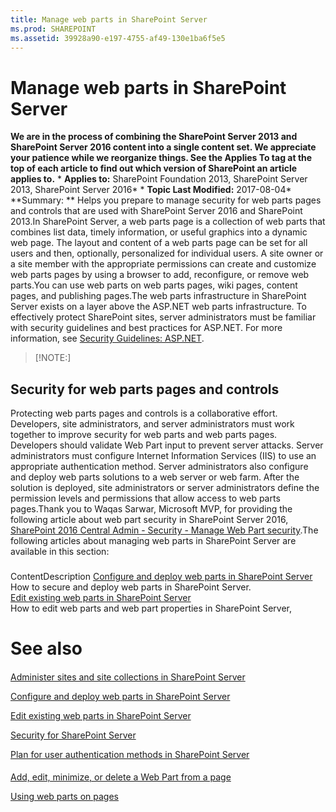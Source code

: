 ```yaml
---
title: Manage web parts in SharePoint Server
ms.prod: SHAREPOINT
ms.assetid: 39928a90-e197-4755-af49-130e1ba6f5e5
---
```



# Manage web parts in SharePoint Server
 **We are in the process of combining the SharePoint Server 2013 and SharePoint Server 2016 content into a single content set. We appreciate your patience while we reorganize things. See the Applies To tag at the top of each article to find out which version of SharePoint an article applies to.** * **Applies to:** SharePoint Foundation 2013, SharePoint Server 2013, SharePoint Server 2016*  * **Topic Last Modified:** 2017-08-04* **Summary: ** Helps you prepare to manage security for web parts pages and controls that are used with SharePoint Server 2016 and SharePoint 2013.In SharePoint Server, a web parts page is a collection of web parts that combines list data, timely information, or useful graphics into a dynamic web page. The layout and content of a web parts page can be set for all users and then, optionally, personalized for individual users. A site owner or a site member with the appropriate permissions can create and customize web parts pages by using a browser to add, reconfigure, or remove web parts.You can use web parts on web parts pages, wiki pages, content pages, and publishing pages.The web parts infrastructure in SharePoint Server exists on a layer above the ASP.NET web parts infrastructure. To effectively protect SharePoint sites, server administrators must be familiar with security guidelines and best practices for ASP.NET. For more information, see  [Security Guidelines: ASP.NET](https://go.microsoft.com/fwlink/p/?LinkId=103423).
> [!NOTE:]

  
    
    


## Security for web parts pages and controls

Protecting web parts pages and controls is a collaborative effort. Developers, site administrators, and server administrators must work together to improve security for web parts and web parts pages. Developers should validate Web Part input to prevent server attacks. Server administrators must configure Internet Information Services (IIS) to use an appropriate authentication method. Server administrators also configure and deploy web parts solutions to a web server or web farm. After the solution is deployed, site administrators or server administrators define the permission levels and permissions that allow access to web parts pages.Thank you to Waqas Sarwar, Microsoft MVP, for providing the following article about web part security in SharePoint Server 2016,  [SharePoint 2016 Central Admin - Security - Manage Web Part security](https://krossfarm.com/?p=1483).The following articles about managing web parts in SharePoint Server are available in this section:
### 

ContentDescription [Configure and deploy web parts in SharePoint Server](html/configure-and-deploy-web-parts-in-sharepoint-server.md) <br/> How to secure and deploy web parts in SharePoint Server.  <br/>  [Edit existing web parts in SharePoint Server](html/edit-existing-web-parts-in-sharepoint-server.md) <br/> How to edit web parts and web part properties in SharePoint Server,  <br/> 
# See also

#### 

 [Administer sites and site collections in SharePoint Server](html/administer-sites-and-site-collections-in-sharepoint-server.md)
  
    
    
 [Configure and deploy web parts in SharePoint Server](html/configure-and-deploy-web-parts-in-sharepoint-server.md)
  
    
    
 [Edit existing web parts in SharePoint Server](html/edit-existing-web-parts-in-sharepoint-server.md)
  
    
    
 [Security for SharePoint Server](html/security-for-sharepoint-server.md)
  
    
    
 [Plan for user authentication methods in SharePoint Server](html/plan-for-user-authentication-methods-in-sharepoint-server.md)
  
    
    

#### 

 [Add, edit, minimize, or delete a Web Part from a page](https://support.office.com/en-us/article/Add-edit-minimize-or-delete-a-Web-Part-from-a-page-362b1684-ad95-4a53-b826-443d8d9bdee0)
  
    
    
 [Using web parts on pages](https://support.office.com/en-us/article/Using-web-parts-on-pages-336e8e92-3e2d-4298-ae01-d404bbe751e0?ui=en-US&amp;rs=en-US&amp;ad=US)
  
    
    

  
    
    

